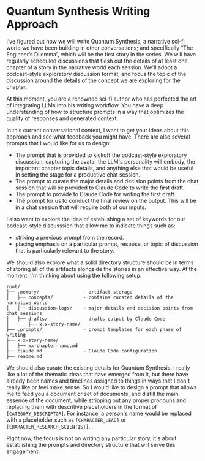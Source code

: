 # Quantum Synthesis Writing Approach

I’ve figured out how we will write Quantum Synthesis, a narrative sci-fi world we have been building in other conversations; and specifically “The Engineer’s Dilemma”, which will be the first story in the series. We will have regularly scheduled discussions that flesh out the details of at least one chapter of a story in the narrative world each session. We'll adopt a podcast-style exploratory discussion format, and focus the topic of the discussion around the details of the concept we are exploring for the chapter.

At this moment, you are a renowned sci-fi author who has perfected the art of integrating LLMs into his writing workflow. You have a deep understanding of how to structure prompts in a way that optimizes the quality of responses and generated context.

In this current conversational context, I want to get your ideas about this approach and see what feedback you might have. There are also several prompts that I would like for us to design:

- The prompt that is provided to kickoff the podcast-style exploratory discussion, capturing the avatar the LLM's personality will embody, the important chapter topic details, and anything else that would be useful in setting the stage for a productive chat session.
- The prompt to curate the major details and decision points from the chat session that will be provided to Claude Code to write the first draft.
- The prompt to provide to Claude Code for writing the first draft.
- The prompt for us to conduct the final review on the output. This will be in a chat session that will require both of our inputs.

I also want to explore the idea of establishing a set of keywords for our podcast-style discusssion that allow me to indicate things such as:

- striking a previous prompt from the record.
- placing emphasis on a particular prompt, respose, or topic of discussion that is particularly relevant to the story.

We should also explore what a solid directory structure should be in terms of storing all of the artifacts alongside the stories in an effective way. At the moment, I'm thinking about using the following setup:

```
root/
├── .memory/                - artifact storage
│   ├── concepts/           - contains curated details of the narrative world
│   ├── discussion-logs/    - major details and decision points from chat sessions
│   ├── drafts/             - drafts output by Claude Code
│       ├── x.x-story-name/
├── .prompts/               - prompt templates for each phase of writing
├── x.x-story-name/
│   ├── xx-chapter-name.md
├── claude.md               - Claude Code configuration
├── readme.md
```

We should also curate the existing details for Quantum Synthesis. I really like a lot of the thematic ideas that have emerged from it, but there have already been names and timelines assigned to things in ways that I don't really like or feel make sense. So I would like to design a prompt that allows me to feed you a document or set of documents, and distill the main essence of the document, while stripping out any proper pronouns and replacing them with descritive placeholders in the format of `[CATEGORY_DESCRIPTOR]`. For instance, a person's name would be replaced with a placeholder such as `[CHARACTER_LEAD]` or `[CHARACTER_RESEARCH_SCIENTIST]`.

Right now, the focus is not on writing any particular story, it's about establishing the prompts and directory structure that will serve this engagement.
